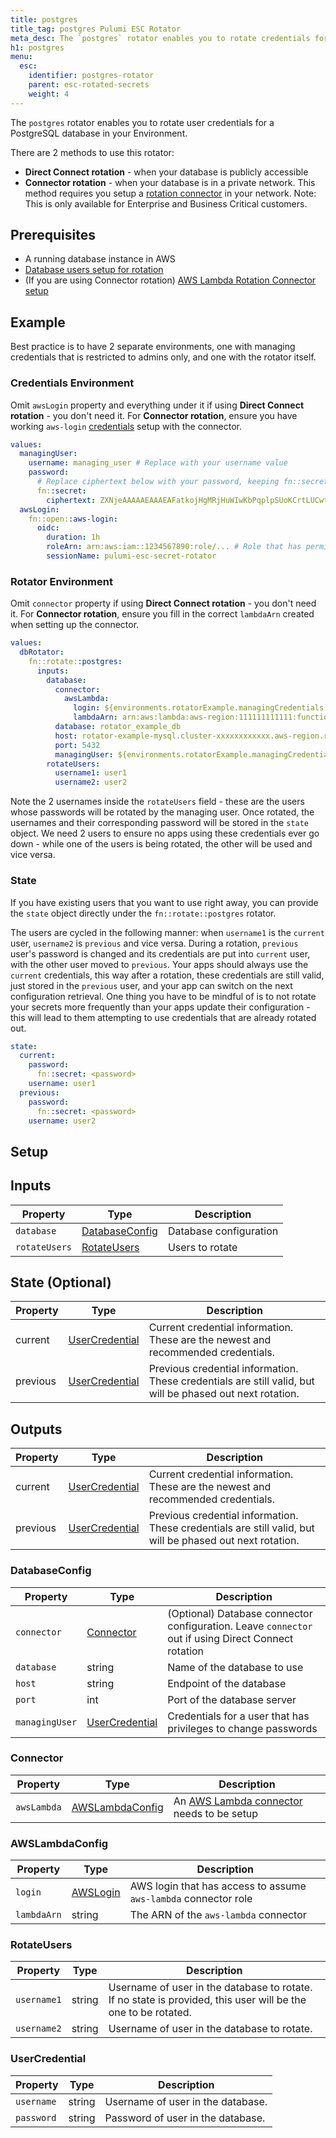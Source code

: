 ```yaml
---
title: postgres
title_tag: postgres Pulumi ESC Rotator
meta_desc: The `postgres` rotator enables you to rotate credentials for Postgres.
h1: postgres
menu:
  esc:
    identifier: postgres-rotator
    parent: esc-rotated-secrets
    weight: 4
---
```


The `postgres` rotator enables you to rotate user credentials for a PostgreSQL database in your Environment.

There are 2 methods to use this rotator:

- **Direct Connect rotation** - when your database is publicly accessible
- **Connector rotation** - when your database is in a private network. This method requires you setup a [rotation connector](/docs/esc/environments/rotation#rotation-connectors) in your network. Note: This is only available for Enterprise and Business Critical customers.

## Prerequisites

- A running database instance in AWS
- [Database users setup for rotation](/docs/esc/environments/rotation/db-user-setup)
- (If you are using Connector rotation) [AWS Lambda Rotation Connector setup](/docs/esc/environments/rotation/aws-lambda)

## Example

Best practice is to have 2 separate environments, one with managing credentials that is restricted to admins only, and one with the rotator itself.

### Credentials Environment

Omit `awsLogin` property and everything under it if using **Direct Connect rotation** - you don't need it. For **Connector rotation**, ensure you have working `aws-login` [credentials](https://www.pulumi.com/docs/esc/integrations/dynamic-login-credentials/aws-login/) setup with the connector.

```yaml
values:
  managingUser:
    username: managing_user # Replace with your username value
    password:
      # Replace ciphertext below with your password, keeping fn::secret to encrypt it, like so "fn::secret: <password>"
      fn::secret:
        ciphertext: ZXNjeAAAAAEAAAEAFatkojHgMRjHuWIwKbPqplpSUoKCrtLUCwtU0rhJuhtOa6eUBM/kxRgB/rp9
  awsLogin:
    fn::open::aws-login:
      oidc:
        duration: 1h
        roleArn: arn:aws:iam::1234567890:role/... # Role that has permissions to rotate your credentials, setup as part of the aws-lambda rotation connector
        sessionName: pulumi-esc-secret-rotator
```

### Rotator Environment

Omit `connector` property if using **Direct Connect rotation** - you don't need it. For **Connector rotation**, ensure you fill in the correct `lambdaArn` created when setting up the connector.

```yaml
values:
  dbRotator:
    fn::rotate::postgres:
      inputs:
        database:
          connector:
            awsLambda:
              login: ${environments.rotatorExample.managingCredentials.awsLogin} # An implicit import from the above environment (assuming it's called rotatorExample/managingCredentials)
              lambdaArn: arn:aws:lambda:aws-region:111111111111:function:PulumiEscSecretRotatorLambda-Function-xxxxxxx
          database: rotator_example_db
          host: rotator-example-mysql.cluster-xxxxxxxxxxxx.aws-region.rds.amazonaws.com
          port: 5432
          managingUser: ${environments.rotatorExample.managingCredentials.managingUser} # An implicit import from the above environment (assuming it's called rotatorExample/managingCredentials)
        rotateUsers:
          username1: user1
          username2: user2
```

Note the 2 usernames inside the `rotateUsers` field - these are the users whose passwords will be rotated by the managing user. Once rotated, the usernames and their corresponding password will be stored in the `state` object. We need 2 users to ensure no apps using these credentials ever go down - while one of the users is being rotated, the other will be used and vice versa.

### State

If you have existing users that you want to use right away, you can provide the `state` object directly under the `fn::rotate::postgres` rotator.

The users are cycled in the following manner: when `username1` is the `current` user, `username2` is `previous` and vice versa. During a rotation, `previous` user's password is changed and its credentials are put into `current` user, with the other user moved to `previous`. Your apps should always use the `current` credentials, this way after a rotation, these credentials are still valid, just stored in the `previous` user, and your app can switch on the next configuration retrieval. One thing you have to be mindful of is to not rotate your secrets more frequently than your apps update their configuration - this will lead to them attempting to use credentials that are already rotated out.

```yaml
state:
  current:
    password:
      fn::secret: <password>
    username: user1
  previous:
    password:
      fn::secret: <password>
    username: user2
```

## Setup

## Inputs

| Property      | Type                              | Description            |
|---------------|-----------------------------------|------------------------|
| `database`    | [DatabaseConfig](#databaseconfig) | Database configuration |
| `rotateUsers` | [RotateUsers](#rotateusers)       | Users to rotate        |

## State (Optional)

| Property | Type                              | Description                                                                                               |
|----------|-----------------------------------|-----------------------------------------------------------------------------------------------------------|
| current  | [UserCredential](#usercredential) | Current credential information. These are the newest and recommended credentials.                         |
| previous | [UserCredential](#usercredential) | Previous credential information. These credentials are still valid, but will be phased out next rotation. |

## Outputs

| Property | Type                              | Description                                                                                               |
|----------|-----------------------------------|-----------------------------------------------------------------------------------------------------------|
| current  | [UserCredential](#usercredential) | Current credential information. These are the newest and recommended credentials.                         |
| previous | [UserCredential](#usercredential) | Previous credential information. These credentials are still valid, but will be phased out next rotation. |

### DatabaseConfig

| Property       | Type                                                | Description                                                                                         |
|----------------|-----------------------------------------------------|-----------------------------------------------------------------------------------------------------|
| `connector`    | [Connector](#connector)                             | (Optional) Database connector configuration. Leave `connector` out if using Direct Connect rotation |
| `database`     | string                                              | Name of the database to use                                                                         |
| `host`         | string                                              | Endpoint of the database                                                                            |
| `port`         | int                                                 | Port of the database server                                                                         |
| `managingUser` | [UserCredential](#usercredential)                   | Credentials for a user that has privileges to change passwords                                      |

### Connector

| Property    | Type                                | Description                      |
|-------------|-------------------------------------|----------------------------------|
| `awsLambda` | [AWSLambdaConfig](#awslambdaconfig) | An [AWS Lambda connector](/docs/esc/environment/rotation/aws-lambda) needs to be setup |

### AWSLambdaConfig

| Property    | Type                                                                  | Description                                                     |
|-------------|-----------------------------------------------------------------------|-----------------------------------------------------------------|
| `login`     | [AWSLogin](/docs/esc/integrations/dynamic-login-credentials/aws-login) | AWS login that has access to assume `aws-lambda` connector role |
| `lambdaArn` | string                                                                | The ARN of the `aws-lambda` connector                           |

### RotateUsers

| Property    | Type   | Description                                                                                                   |
|-------------|--------|---------------------------------------------------------------------------------------------------------------|
| `username1` | string | Username of user in the database to rotate. If no state is provided, this user will be the one to be rotated. |
| `username2` | string | Username of user in the database to rotate.                                                                   |

### UserCredential

| Property   | Type   | Description                       |
|------------|--------|-----------------------------------|
| `username` | string | Username of user in the database. |
| `password` | string | Password of user in the database. |
